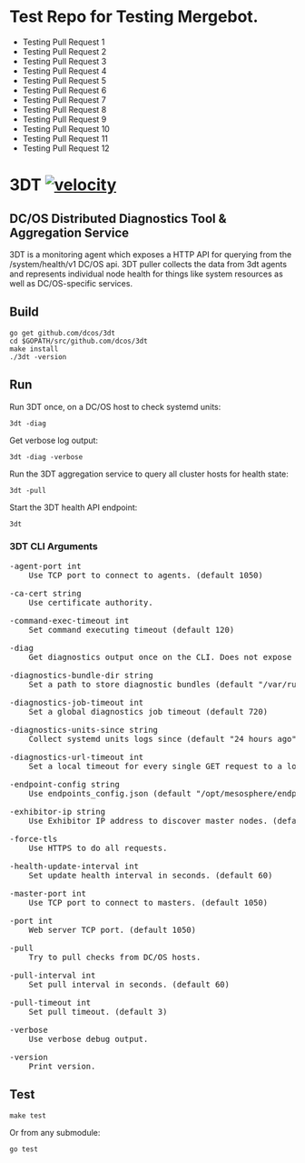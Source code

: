# Test Repo for Testing Mergebot.

* Testing Pull Request 1
* Testing Pull Request 2
* Testing Pull Request 3
* Testing Pull Request 4
* Testing Pull Request 5
* Testing Pull Request 6
* Testing Pull Request 7
* Testing Pull Request 8
* Testing Pull Request 9
* Testing Pull Request 10
* Testing Pull Request 11
* Testing Pull Request 12

# 3DT [![velocity](https://jenkins.mesosphere.com/service/jenkins/buildStatus/icon?job=public-dcos-3dt-pulls)](https://velocity.mesosphere.com/service/jenkins/view/DCOS/job/public-dcos-3dt-pulls/)
## DC/OS Distributed Diagnostics Tool & Aggregation Service
3DT is a monitoring agent which exposes a HTTP API for querying from the /system/health/v1 DC/OS api. 3DT puller collects the data from 3dt agents and represents individual node health for things like system resources as well as DC/OS-specific services.

## Build

```
go get github.com/dcos/3dt
cd $GOPATH/src/github.com/dcos/3dt
make install
./3dt -version
```

## Run
Run 3DT once, on a DC/OS host to check systemd units:

```
3dt -diag
```

Get verbose log output:

```
3dt -diag -verbose
```

Run the 3DT aggregation service to query all cluster hosts for health state:

```
3dt -pull
```

Start the 3DT health API endpoint:

```
3dt
```

### 3DT CLI Arguments

<pre>
-agent-port int
    Use TCP port to connect to agents. (default 1050)

-ca-cert string
    Use certificate authority.

-command-exec-timeout int
    Set command executing timeout (default 120)

-diag
    Get diagnostics output once on the CLI. Does not expose API.

-diagnostics-bundle-dir string
    Set a path to store diagnostic bundles (default "/var/run/dcos/3dt/diagnostic_bundles")

-diagnostics-job-timeout int
    Set a global diagnostics job timeout (default 720)

-diagnostics-units-since string
    Collect systemd units logs since (default "24 hours ago")

-diagnostics-url-timeout int
    Set a local timeout for every single GET request to a log endpoint (default 2)

-endpoint-config string
    Use endpoints_config.json (default "/opt/mesosphere/endpoints_config.json")

-exhibitor-ip string
    Use Exhibitor IP address to discover master nodes. (default "http://127.0.0.1:8181/exhibitor/v1/cluster/status")

-force-tls
    Use HTTPS to do all requests.

-health-update-interval int
    Set update health interval in seconds. (default 60)

-master-port int
    Use TCP port to connect to masters. (default 1050)

-port int
    Web server TCP port. (default 1050)

-pull
    Try to pull checks from DC/OS hosts.

-pull-interval int
    Set pull interval in seconds. (default 60)

-pull-timeout int
    Set pull timeout. (default 3)

-verbose
    Use verbose debug output.

-version
    Print version.
</pre>

## Test
```
make test
```

Or from any submodule:

```
go test
```

